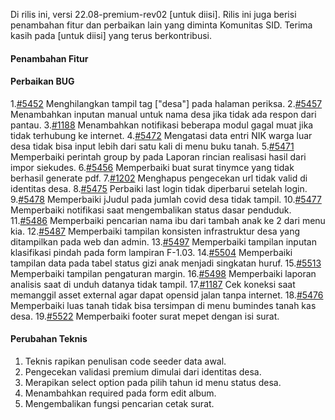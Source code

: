 Di rilis ini, versi 22.08-premium-rev02 [untuk diisi]. Rilis ini juga berisi penambahan fitur dan perbaikan lain yang diminta Komunitas SID.
Terima kasih pada [untuk diisi] yang terus berkontribusi.

#### Penambahan Fitur

#### Perbaikan BUG

1.[#5452](https://github.com/OpenSID/OpenSID/issues/5452) Menghilangkan tampil tag ["desa"] pada halaman periksa.
2.[#5457](https://github.com/OpenSID/OpenSID/issues/5457) Menambahkan inputan manual untuk nama desa jika tidak ada respon dari pantau.
3.[#1188](https://github.com/OpenSID/premium/issues/1188) Menambahkan notifikasi beberapa modul gagal muat jika tidak terhubung ke internet.
4.[#5472](https://github.com/OpenSID/OpenSID/issues/5472) Mengatasi data entri NIK warga luar desa tidak bisa input lebih dari satu kali di menu buku tanah.
5.[#5471](https://github.com/OpenSID/OpenSID/issues/5471) Memperbaiki perintah group by pada Laporan rincian realisasi hasil dari impor siekudes.
6.[#5456](https://github.com/OpenSID/OpenSID/issues/5456) Memperbaiki buat surat tinymce yang tidak berhasil generate pdf.
7.[#1202](https://github.com/OpenSID/premium/issues/1202) Menghapus pengecekan url tidak valid di identitas desa.
8.[#5475](https://github.com/OpenSID/OpenSID/issues/5475) Perbaiki last login tidak diperbarui setelah login.
9.[#5478](https://github.com/OpenSID/OpenSID/issues/5478) Memperbaiki jJudul pada jumlah covid desa tidak tampil.
10.[#5477](https://github.com/OpenSID/OpenSID/issues/5477) Memperbaiki notifikasi saat mengembalikan status dasar penduduk.
11.[#5486](https://github.com/OpenSID/OpenSID/issues/5486) Memperbaiki pencarian nama ibu dari tambah anak ke 2 dari menu kia.
12.[#5487](https://github.com/OpenSID/OpenSID/issues/5487) Memperbaiki tampilan konsisten infrastruktur desa yang ditampilkan pada web dan admin.
13.[#5497](https://github.com/OpenSID/OpenSID/issues/5497) Memperbaiki tampilan inputan klasifikasi pindah pada form lampiran F-1.03.
14.[#5504](https://github.com/OpenSID/OpenSID/issues/5504) Memperbaiki tampilan data pada tabel status gizi anak menjadi singkatan huruf.
15.[#5513](https://github.com/OpenSID/OpenSID/issues/5513) Memperbaiki tampilan pengaturan margin.
16.[#5498](https://github.com/OpenSID/OpenSID/issues/5498) Memperbaiki laporan analisis saat di unduh datanya tidak tampil.
17.[#1187](https://github.com/OpenSID/premium/issues/1187) Cek koneksi saat memanggil asset external agar dapat opensid jalan tanpa internet.
18.[#5476](https://github.com/OpenSID/OpenSID/issues/5476) Memperbaiki luas tanah tidak bisa tersimpan di menu bumindes tanah kas desa.
19.[#5522](https://github.com/OpenSID/OpenSID/issues/5522) Memperbaiki footer surat mepet dengan isi surat.

#### Perubahan Teknis

1. Teknis rapikan penulisan code seeder data awal.
2. Pengecekan validasi premium dimulai dari identitas desa.
3. Merapikan select option pada pilih tahun id menu status desa.
4. Menambahkan required pada form edit album.
5. Mengembalikan fungsi pencarian cetak surat.
